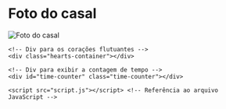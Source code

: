 <!DOCTYPE html>
<html lang="en">
<head>
    <meta charset="UTF-8">
    <meta name="viewport" content="width=device-width, initial-scale=1.0">
    <title>Minha Página Romântica</title>
    <link rel="stylesheet" href="styles.css"> <!-- Referência ao arquivo CSS -->
</head>
<body>
    <h1>Foto do casal</h1>
    <!-- Caminho atualizado da imagem -->
    <img src=" <img src="/Juju-e-Lulu/luana.jpeg" alt="Foto do casal">
    
    <!-- Div para os corações flutuantes -->
    <div class="hearts-container"></div>

    <!-- Div para exibir a contagem de tempo -->
    <div id="time-counter" class="time-counter"></div>

    <script src="script.js"></script> <!-- Referência ao arquivo JavaScript -->
</body>
</html>

